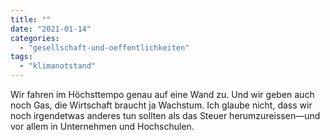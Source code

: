 ```yaml
---
title: ""
date: "2021-01-14"
categories: 
  - "gesellschaft-und-oeffentlichkeiten"
tags: 
  - "klimanotstand"
---
```


Wir fahren im Höchsttempo genau auf eine Wand zu. Und wir geben auch noch Gas, die Wirtschaft braucht ja Wachstum. Ich glaube nicht, dass wir noch irgendetwas anderes tun sollten als das Steuer herumzureissen—und vor allem in Unternehmen und Hochschulen.
